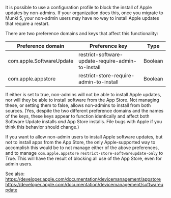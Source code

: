It is possible to use a configuration profile to block the install of Apple updates by non-admins. If your organization does this, once you migrate to Munki 5, your non-admin users may have no way to install Apple updates that require a restart.

There are two preference domains and keys that affect this functionality:

| Preference domain        | Preference key                                    | Type    |
|--------------------------|---------------------------------------------------|---------|
| com.apple.SoftwareUpdate | restrict-software-update-require-admin-to-install | Boolean |
| com.apple.appstore       | restrict-store-require-admin-to-install           | Boolean |

If either is set to true, non-admins will not be able to install Apple updates, nor will they be able to install software from the App Store. Not managing these, or setting them to false, allows non-admins to install from both sources. (Yes, despite the two different preference domains and the names of the keys, these keys appear to function identically and affect both Software Update installs _and_ App Store installs. File bugs with Apple if you think this behavior should change.)

If you want to allow non-admin users to install Apple software updates, but not to install apps from the App Store, the only Apple-supported way to accomplish this would be to not manage either of the above preferences, and to manage `com.apple.appstore` `restrict-store-softwareupdate-only` to True. This will have the result of blocking all use of the App Store, even for admin users.

See also:  
https://developer.apple.com/documentation/devicemanagement/appstore  
https://developer.apple.com/documentation/devicemanagement/softwareupdate